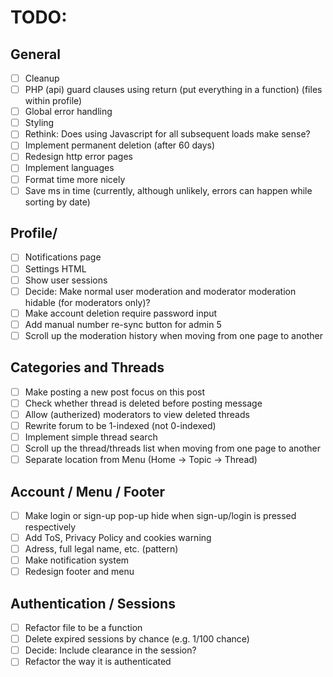 # TODO:

## General

- [ ] Cleanup
- [ ] PHP (api) guard clauses using return (put everything in a function) (files within profile)
- [ ] Global error handling
- [ ] Styling
- [ ] Rethink: Does using Javascript for all subsequent loads make sense?
- [ ] Implement permanent deletion (after 60 days)
- [ ] Redesign http error pages
- [ ] Implement languages
- [ ] Format time more nicely
- [ ] Save ms in time (currently, although unlikely, errors can happen while sorting by date)

## Profile/

- [ ] Notifications page
- [ ] Settings HTML
- [ ] Show user sessions
- [ ] Decide: Make normal user moderation and moderator moderation hidable (for moderators only)?
- [ ] Make account deletion require password input
- [ ] Add manual number re-sync button for admin 5
- [ ] Scroll up the moderation history when moving from one page to another

## Categories and Threads

- [ ] Make posting a new post focus on this post
- [ ] Check whether thread is deleted before posting message
- [ ] Allow (autherized) moderators to view deleted threads
- [ ] Rewrite forum to be 1-indexed (not 0-indexed)
- [ ] Implement simple thread search
- [ ] Scroll up the thread/threads list when moving from one page to another
- [ ] Separate location from Menu (Home -> Topic -> Thread)

## Account / Menu / Footer

- [ ] Make login or sign-up pop-up hide when sign-up/login is pressed respectively
- [ ] Add ToS, Privacy Policy and cookies warning
- [ ] Adress, full legal name, etc. (pattern)
- [ ] Make notification system
- [ ] Redesign footer and menu

## Authentication / Sessions

- [ ] Refactor file to be a function
- [ ] Delete expired sessions by chance (e.g. 1/100 chance)
- [ ] Decide: Include clearance in the session?
- [ ] Refactor the way it is authenticated
